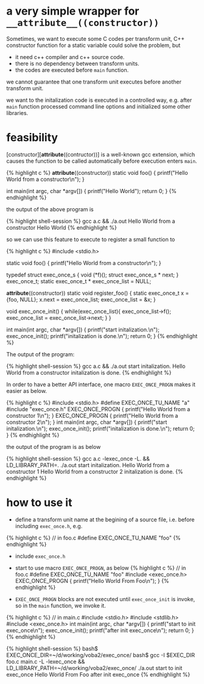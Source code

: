 # a very simple wrapper for `__attribute__((constructor))`

Sometimes, we want to execute some C codes per transform unit, C++
constructor function for a static variable could solve the problem,
but
 - it need c++ compiler and c++ source code.
 - there is no dependency between transform units.
 - the codes are executed before `main` function.
 
we cannot guarantee that one transform unit executes before another
transform unit.

we want to the initalization code is executed in a controlled way,
e.g. after `main` function processed command line options and
initialized some other libraries.

# feasibility

[constructor][__attribute__((contructor))] is a well-known gcc
extension, which causes the function to be called automatically before
execution enters `main`.


{% highlight c %}
__attribute__((constructor))
static void foo() 
{
    printf("Hello World from a constructor\n");
}

int main(int argc, char *argv[])
{
    printf("Hello World");
    return 0;
}
{% endhighlight %}

the output of the above program is

{% highlight shell-session %}
gcc a.c && ./a.out
Hello World from a constructor
Hello World
{% endhighlight %}

so we can use this feature to execute to register a small function to 


{% highlight c %}
#include <stdio.h>

static void foo() 
{
    printf("Hello World from a constructor\n");
}


typedef struct exec_once_s {
    void (*f)();
    struct exec_once_s * next;
} exec_once_t;
static exec_once_t * exec_once_list = NULL;

__attribute__((constructor))
static void register_foo()
{
    static exec_once_t x = {foo, NULL};
    x.next = exec_once_list;
    exec_once_list = &x;
}

void exec_once_init()
{
    while(exec_once_list){
        exec_once_list->f();
        exec_once_list = exec_once_list->next;
    }
}

int main(int argc, char *argv[])
{
    printf("start initalization.\n");
    exec_once_init();
    printf("initalization is done.\n");
    return 0;
}
{% endhighlight %}

The output of the program:


{% highlight shell-session %}
gcc a.c && ./a.out
start initalization.
Hello World from a constructor
initalization is done.
{% endhighlight %}


In order to have a better API interface, one macro `EXEC_ONCE_PROGN`
makes it easier as below.

{% highlight c %}
#include <stdio.h>
#define EXEC_ONCE_TU_NAME "a"
#include "exec_once.h"
EXEC_ONCE_PROGN {
    printf("Hello World from a constructor 1\n");
}
EXEC_ONCE_PROGN {
    printf("Hello World from a constructor 2\n");
}
int main(int argc, char *argv[])
{
    printf("start initalization.\n");
    exec_once_init();
    printf("initalization is done.\n");
    return 0;
}
{% endhighlight %}

the output of the program is as below

{% highlight shell-session %}
gcc a.c -lexec_once -L.  && LD_LIBRARY_PATH=. ./a.out
start initalization.
Hello World from a constructor 1
Hello World from a constructor 2
initalization is done.
{% endhighlight %}

# how to use it

- define a transform unit name at the begining of a source file,
  i.e. before including `exec_once.h`, e.g.

{% highlight c %}
// in foo.c
#define EXEC_ONCE_TU_NAME "foo"
{% endhighlight %}

- include `exec_once.h`

- start to use macro `EXEC_ONCE_PROGN`, as below
{% highlight c %}
// in foo.c
#define EXEC_ONCE_TU_NAME "foo"
#include <exec_once.h>
EXEC_ONCE_PROGN {
    printf("Hello World From Foo\n");
}
{% endhighlight %}

- `EXEC_ONCE_PROGN` blocks are not executed until `exec_once_init` is
  invoke, so in the `main` function, we invoke it.

{% highlight c %}
// in main.c
#include <stdio.h>
#include <stdlib.h>
#include <exec_once.h>
int main(int argc, char *argv[])
{
    printf("start to init exec_once\n");
    exec_once_init();
    printf("after init exec_once\n");
    return 0;
}
{% endhighlight %}

{% highlight shell-session %}
bash$ EXEC_ONCE_DIR=~/d/working/voba2/exec_once/
bash$ gcc -I $EXEC_DIR foo.c main.c -L  -lexec_once && LD_LIBRARY_PATH=~/d/working/voba2/exec_once/ ./a.out
start to init exec_once
Hello World From Foo
after init exec_once
{% endhighlight %}




[constructor]: https://gcc.gnu.org/onlinedocs/gcc-4.9.2/gcc/Function-Attributes.html#Function-Attributes "GNU GCC Manual"

 
